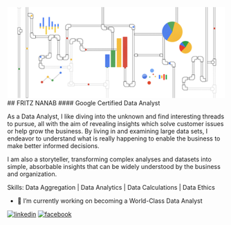 <img src = "https://github.com/FritzNanab/FritzNanab/blob/main/Google_Cloud_DataAnalytics.gif" />
## FRITZ NANAB
#### Google Certified Data Analyst

As a Data Analyst, I like diving into the unknown and find interesting threads to pursue, all with the aim of revealing insights which solve customer issues or help grow the business. By living in and examining large data sets, I endeavor to understand what is really happening to enable the business to make better informed decisions.

I am also a storyteller, transforming complex analyses and datasets into simple, absorbable insights that can be widely understood by the business and organization.

Skills: Data Aggregation | Data Analytics | Data Calculations | Data Ethics

- 🔭 I’m currently working on becoming a World-Class Data Analyst 


[<img src='https://cdn.jsdelivr.net/npm/simple-icons@3.0.1/icons/linkedin.svg' alt='linkedin' height='40'>](https://www.linkedin.com/in/https://www.linkedin.com/in/fritznanab//)  [<img src='https://cdn.jsdelivr.net/npm/simple-icons@3.0.1/icons/facebook.svg' alt='facebook' height='40'>](https://www.facebook.com/https://www.facebook.com/fritznanab/)  

